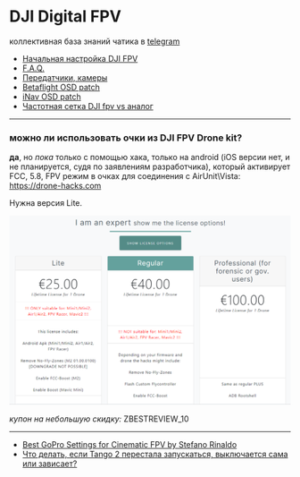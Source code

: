 
# DJI Digital FPV
коллективная база знаний чатика в [telegram](https://t.me/djifpvrus)

* [Начальная настройка DJI FPV](https://djifpv.ru/first-steps/)
* [F.A.Q.](https://djifpv.ru/FAQ/)
* [Передатчики, камеры](https://djifpv.ru/unit-vs-vista/)
* [Betaflight OSD patch](https://djifpv.ru/osd-patch/)
* [iNav OSD patch](https://djifpv.ru/inav-osd-patch/)
* [Частотная сетка DJI fpv vs аналог](https://djifpv.ru/freq/)

---
### можно ли использовать очки из DJI FPV Drone kit?

**да**, но *пока* только с помощью хака, только на android (iOS версии нет, и не планируется, судя по заявлениям разработчика), который активирует FCC, 5.8, FPV режим в очках для соединения с AirUnit\Vista: https://drone-hacks.com 

Нужна версия Lite. 

![lite](/pics/lite.png?raw=true)

*купон на небольшую скидку:* ZBESTREVIEW_10

----
- [Best GoPro Settings for Cinematic FPV by Stefano Rinaldo](https://filmfpv.com/best-gopro-settings-stabilization-for-cinematic-fpv/)
- [Что делать, если Tango 2 перестала запускаться, выключается сама или зависает?](https://djifpv.ru/tango-trouble/)
